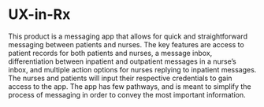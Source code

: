 # UX-in-Rx
 This product is a messaging app that allows for quick and straightforward messaging between patients and nurses. The key features are access to patient records for both patients and nurses, a message inbox, differentiation between inpatient and outpatient messages in a nurse’s inbox, and multiple action options for nurses replying to inpatient messages. The nurses and patients will input their respective credentials to gain access to the app. The app has few pathways, and is meant to simplify the process of messaging in order to convey the most important information. 
